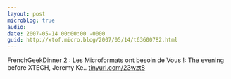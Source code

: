 ```yaml
---
layout: post
microblog: true
audio: 
date: 2007-05-14 00:00:00 -0000
guid: http://xtof.micro.blog/2007/05/14/t63600782.html
---
```

FrenchGeekDinner 2 : Les Microformats ont besoin de Vous !:  The evening before XTECH, Jeremy Ke.. [tinyurl.com/23wzt8](http://tinyurl.com/23wzt8)
